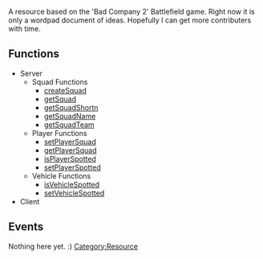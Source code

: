 <pageclass class="resource" subcaption="Resource"></pageclass> <removeNamespaceName></removeNamespaceName> <lowercasetitle></lowercasetitle> A resource based on the 'Bad Company 2' Battlefield game. Right now it is only a wordpad document of ideas. Hopefully I can get more contributers with time.

Functions
---------

-   Server
    -   Squad Functions
        -   [createSquad](/docs/resource:battlefield/createsquad.md "wikilink")
        -   [getSquad](/docs/resource:battlefield/getsquad.md "wikilink")
        -   [getSquadShortn](/docs/resource:battlefield/getsquadshortn.md "wikilink")
        -   [getSquadName](/docs/resource:battlefield/getsquadname.md "wikilink")
        -   [getSquadTeam](/docs/resource:battlefield/getsquadteam.md "wikilink")
    -   Player Functions
        -   [setPlayerSquad](/docs/resource:battlefield/setplayersquad.md "wikilink")
        -   [getPlayerSquad](/docs/resource:battlefield/getplayersquad.md "wikilink")
        -   [isPlayerSpotted](/docs/resource:battlefield/isplayerspotted.md "wikilink")
        -   [setPlayerSpotted](/docs/resource:battlefield/setplayerspotted.md "wikilink")
    -   Vehicle Functions
        -   [isVehicleSpotted](/docs/resource:battlefield/isvehiclespotted.md "wikilink")
        -   [setVehicleSpotted](/docs/resource:battlefield/setvehiclespotted.md "wikilink")
-   Client

Events
------

Nothing here yet. :) [Category:Resource](/docs/category:resource.md "wikilink")
